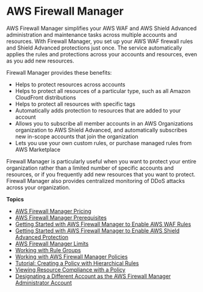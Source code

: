 # AWS Firewall Manager<a name="fms-chapter"></a>

AWS Firewall Manager simplifies your AWS WAF and AWS Shield Advanced administration and maintenance tasks across multiple accounts and resources\. With Firewall Manager, you set up your AWS WAF firewall rules and Shield Advanced protections just once\. The service automatically applies the rules and protections across your accounts and resources, even as you add new resources\. 

Firewall Manager provides these benefits:
+ Helps to protect resources across accounts
+ Helps to protect all resources of a particular type, such as all Amazon CloudFront distributions
+ Helps to protect all resources with specific tags
+ Automatically adds protection to resources that are added to your account
+ Allows you to subscribe all member accounts in an AWS Organizations organization to AWS Shield Advanced, and automatically subscribes new in\-scope accounts that join the organization
+ Lets you use your own custom rules, or purchase managed rules from AWS Marketplace

Firewall Manager is particularly useful when you want to protect your entire organization rather than a limited number of specific accounts and resources, or if you frequently add new resources that you want to protect\. Firewall Manager also provides centralized monitoring of DDoS attacks across your organization\.

**Topics**
+ [AWS Firewall Manager Pricing](aws-fms-pricing.md)
+ [AWS Firewall Manager Prerequisites](fms-prereq.md)
+ [Getting Started with AWS Firewall Manager to Enable AWS WAF Rules](getting-started-fms.md)
+ [Getting Started with AWS Firewall Manager to Enable AWS Shield Advanced Protection](getting-started-fms-shield.md)
+ [AWS Firewall Manager Limits](fms-limits.md)
+ [Working with Rule Groups](working-with-rule-groups.md)
+ [Working with AWS Firewall Manager Policies](working-with-policies.md)
+ [Tutorial: Creating a Policy with Hierarchical Rules](hierarchical-rules.md)
+ [Viewing Resource Compliance with a Policy](fms-compliance.md)
+ [Designating a Different Account as the AWS Firewall Manager Administrator Account](fms-change-administrator.md)
